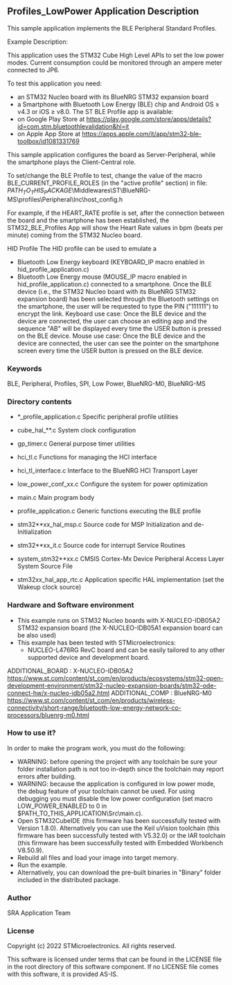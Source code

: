 
## Profiles_LowPower Application Description

This sample application implements the BLE Peripheral Standard Profiles.
   
Example Description:

This application uses the STM32 Cube High Level APIs to set the low power modes.
Current consumption could be monitored through an ampere meter connected to JP6.

To test this application you need:
- an STM32 Nucleo board with its BlueNRG STM32 expansion board
- a Smartphone with Bluetooth Low Energy (BLE) chip and Android
  OS ≥ v4.3 or iOS ≥ v8.0.
The ST BLE Profile app is available:
- on Google Play Store at https://play.google.com/store/apps/details?id=com.stm.bluetoothlevalidation&hl=it
- on Apple App Store at https://apps.apple.com/it/app/stm32-ble-toolbox/id1081331769

This sample application configures the board as Server-Peripheral, while the
smartphone plays the Client-Central role.

To set/change the BLE Profile to test, change the value of the macro BLE_CURRENT_PROFILE_ROLES
(in the "active profile" section) in file:
$PATH_TO_THIS_PACKAGE$\Middlewares\ST\BlueNRG-MS\profiles\Peripheral\Inc\host_config.h

For example, if the HEART_RATE profile is set, after the connection between the
board and the smartphone has been established, the STM32_BLE_Profiles App will
show the Heart Rate values in bpm (beats per minute) coming from the STM32 Nucleo
board.

HID Profile
The HID profile can be used to emulate a
- Bluetooth Low Energy keyboard (KEYBOARD_IP macro enabled in hid_profile_application.c)
- Bluetooth Low Energy mouse (MOUSE_IP macro enabled in hid_profile_application.c)
connected to a smartphone.
Once the BLE device (i.e., the STM32 Nucleo board with its BlueNRG STM32 expansion board)
has been selected through the Bluetooth settings on the smartphone,
the user will be requested to type the PIN ("111111") to encrypt the link.
Keyboard use case:
Once the BLE device and the device are connected, the user can choose an editing app
and the sequence "AB" will be displayed every time the USER button is pressed on the BLE device.
Mouse use case:
Once the BLE device and the device are connected, the user can see the pointer on the smartphone screen
every time the USER button is pressed on the BLE device.

### Keywords

BLE, Peripheral, Profiles, SPI, Low Power, BlueNRG-M0, BlueNRG-MS

### Directory contents

 - *_profile_application.c Specific peripheral profile utilities
 
 - cube_hal_**.c           System clock configuration
  
 - gp_timer.c              General purpose timer utilities
 
 - hci_tl.c                Functions for managing the HCI interface
  
 - hci_tl_interface.c      Interface to the BlueNRG HCI Transport Layer
 
 - low_power_conf_xx.c     Configure the system for power optimization
 
 - main.c                  Main program body
 
 - profile_application.c   Generic functions executing the BLE profile
   
 - stm32**xx_hal_msp.c     Source code for MSP Initialization and de-Initialization

 - stm32**xx_it.c          Source code for interrupt Service Routines
 
 - system_stm32**xx.c      CMSIS Cortex-Mx Device Peripheral Access Layer System Source File
						   
 - stm32xx_hal_app_rtc.c   Application specific HAL implementation (set the Wakeup clock source)

### Hardware and Software environment

  - This example runs on STM32 Nucleo boards with X-NUCLEO-IDB05A2 STM32 expansion board
    (the X-NUCLEO-IDB05A1 expansion board can be also used)
  - This example has been tested with STMicroelectronics:
    - NUCLEO-L476RG RevC board
    and can be easily tailored to any other supported device and development board.

ADDITIONAL_BOARD : X-NUCLEO-IDB05A2 https://www.st.com/content/st_com/en/products/ecosystems/stm32-open-development-environment/stm32-nucleo-expansion-boards/stm32-ode-connect-hw/x-nucleo-idb05a2.html
ADDITIONAL_COMP : BlueNRG-M0 https://www.st.com/content/st_com/en/products/wireless-connectivity/short-range/bluetooth-low-energy-network-co-processors/bluenrg-m0.html
    
### How to use it?

In order to make the program work, you must do the following:
 - WARNING: before opening the project with any toolchain be sure your folder
   installation path is not too in-depth since the toolchain may report errors
   after building.
 - WARNING: because the application is configured in low power mode, the
   debug feature of your toolchain cannot be used.
   For using debugging you must disable the low power configuration
   (set macro LOW_POWER_ENABLED to 0 in $PATH_TO_THIS_APPLICATION\Src\main.c).
 - Open STM32CubeIDE (this firmware has been successfully tested with Version 1.8.0).
   Alternatively you can use the Keil uVision toolchain (this firmware
   has been successfully tested with V5.32.0) or the IAR toolchain (this firmware has 
   been successfully tested with Embedded Workbench V8.50.9).
 - Rebuild all files and load your image into target memory.
 - Run the example.
 - Alternatively, you can download the pre-built binaries in "Binary" 
   folder included in the distributed package.

### Author

SRA Application Team

### License

Copyright (c) 2022 STMicroelectronics.
All rights reserved.

This software is licensed under terms that can be found in the LICENSE file
in the root directory of this software component.
If no LICENSE file comes with this software, it is provided AS-IS.
